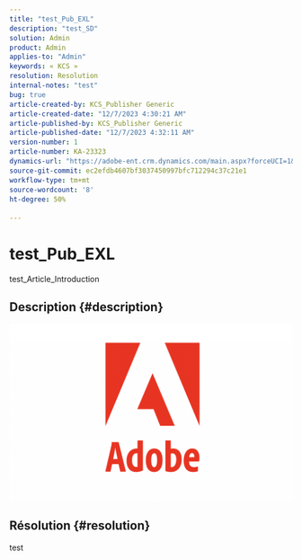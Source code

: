 ```yaml
---
title: "test_Pub_EXL"
description: "test_SD"
solution: Admin
product: Admin
applies-to: "Admin"
keywords: « KCS »
resolution: Resolution
internal-notes: "test"
bug: true
article-created-by: KCS_Publisher Generic
article-created-date: "12/7/2023 4:30:21 AM"
article-published-by: KCS_Publisher Generic
article-published-date: "12/7/2023 4:32:11 AM"
version-number: 1
article-number: KA-23323
dynamics-url: "https://adobe-ent.crm.dynamics.com/main.aspx?forceUCI=1&pagetype=entityrecord&etn=knowledgearticle&id=abf54250-b994-ee11-be37-6045bd006149"
source-git-commit: ec2efdb4607bf3037450997bfc712294c37c21e1
workflow-type: tm+mt
source-wordcount: '8'
ht-degree: 50%

---
```


# test_Pub_EXL


test_Article_Introduction

## Description {#description}

![](assets/___71d1638c-b994-ee11-be37-6045bd006149___.png)

## Résolution {#resolution}


test
